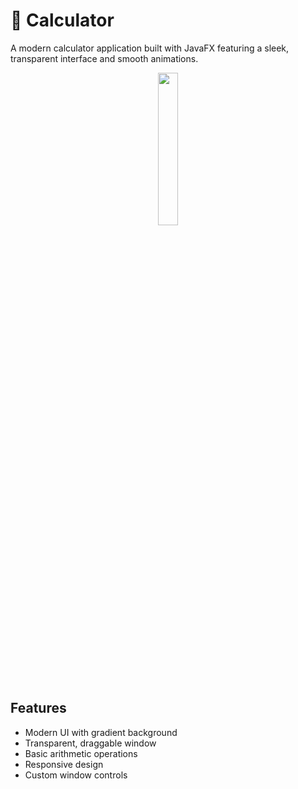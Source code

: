 # 🧮 Calculator 

A modern calculator application built with JavaFX featuring a sleek, transparent interface and smooth animations.

<p align="center">
<img width="25%" length="25%" align="center" src="https://github.com/user-attachments/assets/66b9c90a-c640-438a-9121-b96b9bad4b9a">
</p>

## Features

- Modern UI with gradient background
- Transparent, draggable window
- Basic arithmetic operations
- Responsive design
- Custom window controls




